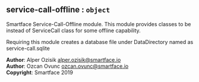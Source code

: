 <a name="module_service-call-offline"></a>

## service-call-offline : <code>object</code>
Smartface Service-Call-Offline module.
This module provides classes to be instead of ServiceCall class for some offline capability.

Requiring this module creates a database file under DataDirectory named as service-call.sqlite

**Author**: Alper Ozisik <alper.ozisik@smartface.io>  
**Author**: Ozcan Ovunc <ozcan.ovunc@smartface.io>  
**Copyright**: Smartface 2019  
